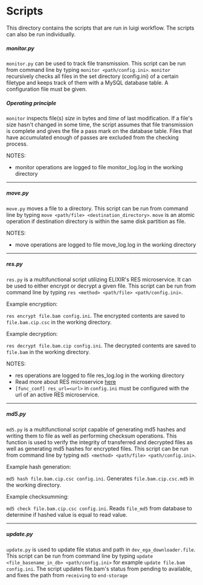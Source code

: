 # Scripts
This directory contains the scripts that are run in luigi workflow. The scripts can also be run individually.

##### monitor.py
```monitor.py``` can be used to track file transmission.
This script can be run from command line by typing ```monitor <path/config.ini>```. ```monitor``` recursively checks all files
in the set directory (config.ini) of a certain filetype and keeps track of them with a MySQL database table. A configuration file must be given.

##### Operating principle

```monitor``` inspects file(s) *size* in bytes and *time* of last modification. If a file's size hasn't changed in
some time, the script assumes that file transmission is complete and gives the file a pass mark on the database
table. Files that have accumulated enough of passes are excluded from the checking process.

NOTES:
* monitor operations are logged to file monitor_log.log in the working directory
- - - -
##### move.py
```move.py``` moves a file to a directory. This script can be run from command line by typing ```move <path/file> <destination_directory>```.  ```move``` is an atomic operation if destination directory is within the same disk partition as file.

NOTES:
* move operations are logged to file move_log.log in the working directory
- - - -
##### res.py
`res.py` is a multifunctional script utilizing ELIXIR's RES microservice. It can be used to either encrypt or decrypt a given file.
This script can be run from command line by typing `res <method> <path/file> <path/config.ini>`.

Example encryption:

`res encrypt file.bam config.ini`. The encrypted contents are saved to `file.bam.cip.csc` in the working directory.

Example decryption:

`res decrypt file.bam.cip config.ini`. The decrypted contents are saved to `file.bam` in the working directory.

NOTES:
* res operations are logged to file res_log.log in the working directory
* Read more about RES microservice [here](https://github.com/elixir-europe/ega-data-api-v3-res_mvc)
* `[func_conf] res_url=<url>` in `config.ini` must be configured with the url of an active RES microservice.
- - - -
##### md5.py
`md5.py` is a multifunctional script capable of generating md5 hashes and writing them to file as well as performing checksum operations. This function is used to verify the integrity of transferred and decrypted files as well as generating md5 hashes for
encrypted files. This script can be run from command line by typing `md5 <method> <path/file> <path/config.ini>`.

Example hash generation:

`md5 hash file.bam.cip.csc config.ini`. Generates `file.bam.cip.csc.md5` in the working directory.

Example checksumming:

`md5 check file.bam.cip.csc config.ini`. Reads `file_md5` from database to determine if hashed value is equal to read value.
- - - -
##### update.py
`update.py` is used to update file status and path in `dev_ega_downloader.file`. This script can be run from command line by typing
`update <file_basename_in_db> <path/config.ini>` for example `update file.bam config.ini`. The script updates file.bam's status from pending
to available, and fixes the path from `receiving` to `end-storage`
